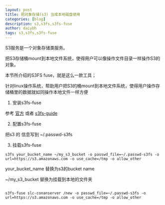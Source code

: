 ```yaml
---
layout: post
title: 把对象存储(s3) 当成本地磁盘使用
categories: [blog]
description: s3,s3fs,s3fs-fuse
author: daiybh
tags: s3,s3fs,s3fs-fuse
---
```


S3服务是一个对象存储类服务。

把S3存储桶mount到本地文件系统，使得用户可以像操作文件目录一样操作S3的对象。

本节所介绍的S3FS fuse，就是这么一款工具；

针对linux操作系统，帮助用户把S3的桶mount到本地文件系统，使得用户操作存储桶里的数据就如同操作本地文件一样方便


<!--more-->

1. 安装s3fs-fuse

参考 [官方](https://github.com/s3fs-fuse/s3fs-fuse) 或者  [s3fs-guide](https://softlns.github.io/2016/12/06/s3fs-guide/)

2. 配置s3fs-fuse

把s3 的 信息写到   ~/.passwd-s3fs

3. 挂载s3fs-fuse

```
s3fs your_bucket_name ~/my_s3_bucket -o passwd_file=~/.passwd-s3fs -o url=https://s3.amazonaws.com -o use_cache=/tmp -o allow_other
```

your_bucket_name 替换为s3的bucket name

~/my_s3_bucket 替换为挂载到本地的文件夹

```

s3fs-fuse slc-conanserver /new -o passwd_file=~/.passwd-s3fs -o url=https://s3.amazonaws.com -o use_cache=/tmp -o allow_other
```


